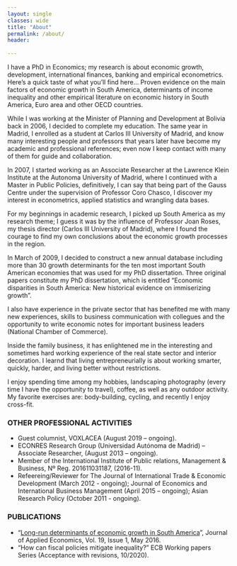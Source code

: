 ```yaml
---
layout: single
classes: wide
title: "About"
permalink: /about/
header:
  
---
```



I have a PhD in Economics; my research is about economic growth, development, international finances, banking and empirical econometrics.
Here’s a quick taste of what you’ll find here…
Proven evidence on the main factors of economic growth in South America, determinants of income inequality and other empirical literature on economic history in South America, Euro area and other OECD countries.

While I was working at the Minister of Planning and Development at Bolivia back in 2006, I decided to complete my education. The same year in Madrid, I enrolled as a student at Carlos III University of Madrid, and know many interesting people and professors that years later have become my academic and professional references; even now I keep contact with many of them for guide and collaboration.

In 2007, I started working as an Associate Researcher at the Lawrence Klein Institute at the Autonoma University of Madrid, where I continued with a Master in Public Policies, definitively, I can say that being part of the Gauss Centre under the supervision of Professor Coro Chasco, I discover my interest in econometrics, applied statistics and wrangling data bases.

For my beginnings in academic research, I picked up South America as my research theme; I guess it was by the influence of Professor Joan Roses, my thesis director (Carlos III University of Madrid), where I found the courage to find my own conclusions about the economic growth processes in the region.

In March of 2009, I decided to construct a new annual database including more than 30 growth determinants for the ten most important South American economies that was used for my PhD dissertation. Three original papers constitute my PhD dissertation, which is entitled “Economic disparities in South America: New historical evidence on immiserizing growth”.

I also have experience in the private sector that has benefited me with many new experiences, skills to  business communication with collegues and the opportunity to write economic notes for important business leaders (National Chamber of Commerce).

Inside the family business, it has enlightened me in the interesting and sometimes hard working experience of the real state sector and interior decoration. I learnd that living entrepreneurially is about working smarter, quickly, harder, and living better without restrictions.

I enjoy spending time among my hobbies, landscaping photography (every time I have the opportunity to travel), coffee, as well as any outdoor activity. My favorite exercises are: body-building, cycling, and recently I enjoy cross-fit.


### OTHER PROFESSIONAL ACTIVITIES

* Guest columnist, VOXLACEA (August 2019 – ongoing).
* ECONRES Research Group (Universidad Autónoma de Madrid) – Associate Researcher, (August 2013 – ongoing).
*	Member of the International Institute of Public relations, Management & Business, Nº Reg. 201611031187, (2016-11).
* Refeereing/Reviewer for
     The Journal of International Trade & Economic Development (March 2012 - ongoing); 
     Journal of Economics and International Business Management (April 2015 – ongoing); 
     Asian Research Policy (October 2011 - ongoing). 
     
### PUBLICATIONS

*	“[Long-run determinants of economic growth in South America](https://papers.ssrn.com/sol3/papers.cfm?abstract_id=1898116 "Paper's abstract")”, Journal of Applied Economics, Vol. 19, Issue 1, May 2016.
*	“How can fiscal policies mitigate inequality?” ECB Working papers Series (Acceptance with revisions, 10/2020).
